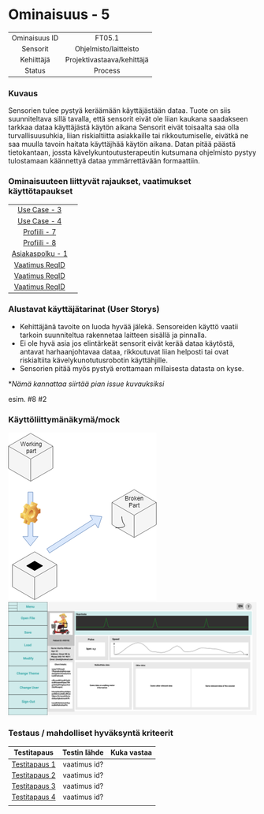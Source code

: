 # Ominaisuus - 5


| | |
|:-:|:-:|
| Ominaisuus ID | FT05.1 |
| Sensorit | Ohjelmisto/laitteisto |
| Kehiittäjä | Projektivastaava/kehittäjä |
| Status | Process |

### Kuvaus

Sensorien tulee pystyä keräämään käyttäjästään dataa. Tuote on siis suunniteltava sillä tavalla, että sensorit eivät ole liian kaukana saadakseen tarkkaa dataa käyttäjästä käytön aikana
Sensorit eivät toisaalta saa olla turvallisuusuhkia, liian riskialtiitta asiakkaille tai rikkoutumiselle, eivätkä ne saa muulla tavoin haitata käyttäjhää käytön aikana. 
Datan pitää päästä tietokantaan, jossta kävelykuntoutusterapeutin kutsumana ohjelmisto pystyy tulostamaan käännettyä dataa ymmärrettävään formaattiin.


### Ominaisuuteen liittyvät rajaukset, vaatimukset käyttötapaukset

| | |
|:-:|:-:|
| [Use Case - 3](https://gitlab.labranet.jamk.fi/m3268---vuosi-2019/ttos0100---2019-toteutus/blob/master/dokumentit/02-vaatimusmaarittely/Usecases/Usecase%20-%203.md) | |
| [Use Case - 4](https://gitlab.labranet.jamk.fi/m3268---vuosi-2019/ttos0100---2019-toteutus/blob/master/dokumentit/02-vaatimusmaarittely/Usecases/Usecase%20-%204.md) | |
| [Profiili - 7](https://gitlab.labranet.jamk.fi/m3268---vuosi-2019/ttos0100---2019-toteutus/blob/master/dokumentit/02-vaatimusmaarittely/Profiilit%20ja%20sidosryhm%C3%A4t/Profiili-7.md) | |
| [Profiili - 8](https://gitlab.labranet.jamk.fi/m3268---vuosi-2019/ttos0100---2019-toteutus/blob/master/dokumentit/02-vaatimusmaarittely/Profiilit%20ja%20sidosryhm%C3%A4t/Profiili-8.md) | |
| [Asiakaspolku - 1](https://gitlab.labranet.jamk.fi/m3268---vuosi-2019/ttos0100---2019-toteutus/blob/master/dokumentit/02-vaatimusmaarittely/kuvat/Asiakaspolku%20-%201.md) |  | 
| [Vaatimus ReqID]() |  | 
| [Vaatimus ReqID]() |  | 
| [Vaatimus ReqID]() |  | 

### Alustavat käyttäjätarinat (User Storys)
* Kehittäjänä tavoite on luoda hyvää jälekä. Sensoreiden käyttö vaatii tarkoin suunniteltua rakennetaa laitteen sisällä ja pinnalla.
* Ei ole hyvä asia jos elintärkeät sensorit eivät kerää dataa käytöstä, antavat harhaanjohtavaa dataa, rikkoutuvat liian helposti tai ovat riskialtiita kävelykunotutusrobotin käyttähjille.
* Sensorien pitää myös pystyä erottamaan millaisesta datasta on kyse.

**Nämä kannattaa siirtää pian issue kuvauksiksi*

esim. #8 #2


### Käyttöliittymänäkymä/mock 

![](dokumentit/02-vaatimusmaarittely/kuvat/ReplaceParts.PNG)
![](dokumentit/02-vaatimusmaarittely/kuvat/Sessio.png)


### Testaus / mahdolliset hyväksyntä kriteerit 

| Testitapaus  | Testin lähde  | Kuka vastaa  |
|:-: | :-:|:-:|
| [Testitapaus 1]()  | vaatimus id?   |   |
| [Testitapaus 2]()  | vaatimus id?   |   |
| [Testitapaus 3]()  | vaatimus id?   |   |
| [Testitapaus 4]()  | vaatimus id?   |   |
| | |